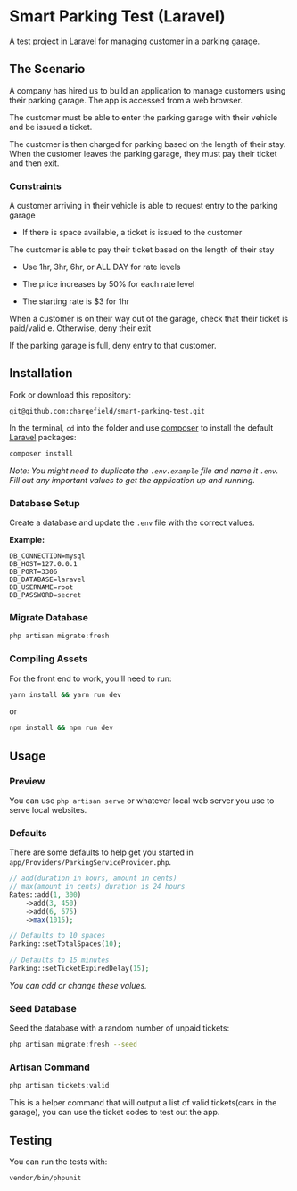 # Smart Parking Test (Laravel)

A test project in [Laravel](https://laravel.com) for managing customer in a parking garage.

## The Scenario

A company has hired us to build an application to manage customers using their parking garage. The app is accessed from a web browser.

The customer must be able to enter the parking garage with their vehicle and be issued a ticket.

The customer is then charged for parking based on the length of their stay. When the customer leaves the parking garage, they must pay their ticket and then exit.

### Constraints

A customer arriving in their vehicle is able to request entry to the parking garage

-   If there is space available, a ticket is issued to the customer

The customer is able to pay their ticket based on the length of their stay

-   Use 1hr, 3hr, 6hr, or ALL DAY for rate levels

-   The price increases by 50% for each rate level

-   The starting rate is \$3 for 1hr

When a customer is on their way out of the garage, check that their ticket is paid/valid e. Otherwise, deny their exit

If the parking garage is full, deny entry to that customer.

## Installation

Fork or download this repository:

```
git@github.com:chargefield/smart-parking-test.git
```

In the terminal, `cd` into the folder and use [composer](https://getcomposer.org) to install the default [Laravel](https://laravel.com) packages:

```bash
composer install
```

_Note: You might need to duplicate the `.env.example` file and name it `.env`. Fill out any important values to get the application up and running._

### Database Setup

Create a database and update the `.env` file with the correct values.

**Example:**

```
DB_CONNECTION=mysql
DB_HOST=127.0.0.1
DB_PORT=3306
DB_DATABASE=laravel
DB_USERNAME=root
DB_PASSWORD=secret
```

### Migrate Database

```bash
php artisan migrate:fresh
```

### Compiling Assets

For the front end to work, you'll need to run:

```bash
yarn install && yarn run dev
```

or

```bash
npm install && npm run dev
```

## Usage

### Preview

You can use `php artisan serve` or whatever local web server you use to serve local websites.

### Defaults

There are some defaults to help get you started in `app/Providers/ParkingServiceProvider.php`.

```php
// add(duration in hours, amount in cents)
// max(amount in cents) duration is 24 hours
Rates::add(1, 300)
    ->add(3, 450)
    ->add(6, 675)
    ->max(1015);

// Defaults to 10 spaces
Parking::setTotalSpaces(10);

// Defaults to 15 minutes
Parking::setTicketExpiredDelay(15);
```

_You can add or change these values._

### Seed Database

Seed the database with a random number of unpaid tickets:

```bash
php artisan migrate:fresh --seed
```

### Artisan Command

```bash
php artisan tickets:valid
```

This is a helper command that will output a list of valid tickets(cars in the garage), you can use the ticket codes to test out the app.

## Testing

You can run the tests with:

```bash
vendor/bin/phpunit
```
